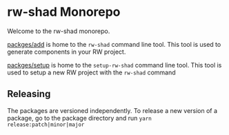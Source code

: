 rw-shad Monorepo
================

Welcome to the rw-shad monorepo.

[packges/add](packages/add) is home to the `rw-shad` command line tool. This
tool is used to generate components in your RW project.

[packges/setup](packages/setup) is home to the `setup-rw-shad` command line
tool. This tool is used to setup a new RW project with the `rw-shad` command

Releasing
---------

The packages are versioned independently. To release a new version of a package,
go to the package directory and run `yarn release:patch|minor|major`
